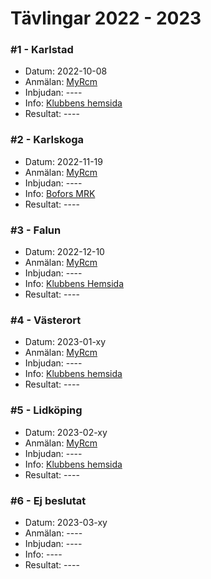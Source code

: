 # Tävlingar 2022 - 2023

### #1 - Karlstad
* Datum: 2022-10-08
* Anmälan: [MyRcm](https://www.myrcm.ch)
* Inbjudan: ----
* Info: [Klubbens hemsida](https://idrottonline.se/KarlstadMiniracingMHFUngdom-Bilsport)
* Resultat: ----

### #2 - Karlskoga
* Datum: 2022-11-19
* Anmälan: [MyRcm](https://www.myrcm.ch)
* Inbjudan: ----
* Info: [Bofors MRK](http://www.boforsmrk.se/)
* Resultat: ----

### #3 - Falun
* Datum: 2022-12-10
* Anmälan: [MyRcm](https://www.myrcm.ch)
* Inbjudan: ----
* Info: [Klubbens Hemsida](https://idrottonline.se/SMKDalaFalun-Bilsport)
* Resultat: ----

### #4 - Västerort
* Datum: 2023-01-xy
* Anmälan: [MyRcm](https://www.myrcm.ch)
* Inbjudan: ----
* Info: [Klubbens hemsida](www.vrcsk.se/)
* Resultat: ----

### #5 - Lidköping
* Datum: 2023-02-xy
* Anmälan: [MyRcm](https://www.myrcm.ch)
* Inbjudan: ----
* Info: [Klubbens hemsida](https://www.lrck.se/)
* Resultat: ----

### #6 - Ej beslutat
* Datum: 2023-03-xy
* Anmälan: ----
* Inbjudan: ----
* Info: ----
* Resultat: ----
